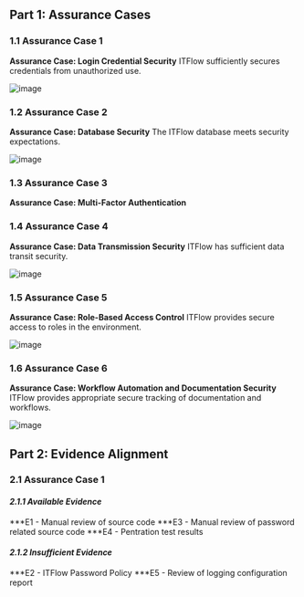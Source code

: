 ## Part 1: Assurance Cases
### 1.1 Assurance Case 1
**Assurance Case: Login Credential Security**  ITFlow sufficiently secures credentials from unauthorized use.

![image](https://github.com/Deeds101/CYBR8420-project/assets/87542247/fc1cf3e8-b0b2-4b4c-a844-0579dd943f40)




### 1.2 Assurance Case 2
**Assurance Case: Database Security**  The ITFlow database meets security expectations. 

![image](https://github.com/Deeds101/CYBR8420-project/assets/87542247/69a22b1f-3f05-4537-a0b7-17b344b992c7)

### 1.3 Assurance Case 3
**Assurance Case: Multi-Factor Authentication**

### 1.4 Assurance Case 4
**Assurance Case: Data Transmission Security**  ITFlow has sufficient data transit security.

![image](https://github.com/Deeds101/CYBR8420-project/assets/87542247/c4751163-68ce-4451-b5c2-257ee3465453)

### 1.5 Assurance Case 5
**Assurance Case: Role-Based Access Control** ITFlow provides secure access to roles in the environment.

![image](https://github.com/Deeds101/CYBR8420-project/assets/87542247/3eb9fef9-806a-41b6-9bc7-5da46efa13d9)

### 1.6 Assurance Case 6
**Assurance Case: Workflow Automation and Documentation Security** ITFlow provides appropriate secure tracking of documentation and workflows.

![image](https://github.com/Deeds101/CYBR8420-project/assets/87542247/38c4c268-b823-4a82-a6fc-8c401c0f16de)

## Part 2: Evidence Alignment
### 2.1 Assurance Case 1
#### *2.1.1 Available Evidence*
***E1 - Manual review of source code
***E3 - Manual review of password related source code
***E4 - Pentration test results
#### *2.1.2 Insufficient Evidence*
***E2 - ITFlow Password Policy
***E5 - Review of logging configuration report


